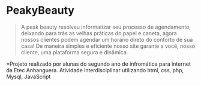 # PeakyBeauty
>A peak beauty resolveu informatizar seu processo de agendamento, deixando para trás as velhas práticas do papel e caneta, 
agora nossos clientes podem agendar um horário direto do conforto de sua casa! 
De maneira simples e eficiente nosso site garante a você, nosso cliente, uma plataforma segura e dinâmica.

*Projeto realizado por alunas do segundo ano de infromática para internet da Etec Anhanguera. Atividade interdisciplinar utilizando html, css, php, Mysql, JavaScript 
